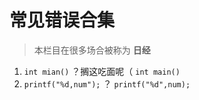 # 常见错误合集

> 本栏目在很多场合被称为 **日经**

1. `int mian()` ？搁这吃面呢（ `int main()`
2. `printf("%d,num");` ？ `printf("%d",num);`
